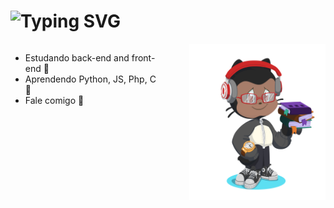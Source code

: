 # <img src="https://readme-typing-svg.herokuapp.com?font=Fira+Code&duration=2000&pause=500&color=FFFFFF&background=FFFFFF00&center=&vCenter=&repeat=verdadeiro&width=435&lines=Hello%2C+world.+%F0%9F%96%96;Welcome.%E2%9D%A4%EF%B8%8F%E2%80%8D%F0%9F%A9%B9;I'm+%C3%82ngelo+Francisco.+%F0%9F%A4%93" alt="Typing SVG"/>
 
<div style="display: flex;gap: 50px;flex-direction: row;">
    <div>
        <ul>
            <li>Estudando back-end and front-end 🔭</li>
            <li>Aprendendo Python, JS, Php, C 🌱</li>
            <li>Fale comigo 📨</li>
        </ul>
    </div>
    <div> 
        <div>
            <img height="250" alt="coding-time" src="octocat-1677874251663.png">
        </div> 
    </div>
</div>
